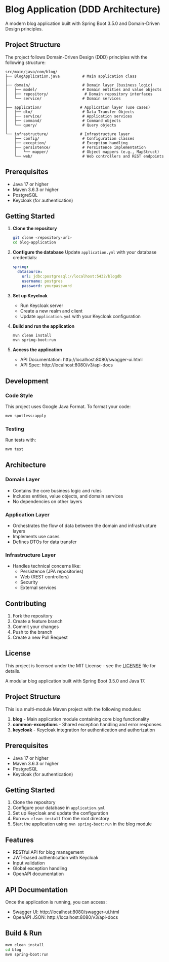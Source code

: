 # Blog Application (DDD Architecture)

A modern blog application built with Spring Boot 3.5.0 and Domain-Driven Design principles.

## Project Structure

The project follows Domain-Driven Design (DDD) principles with the following structure:

```
src/main/java/com/blog/
├── BlogApplication.java          # Main application class
│
├── domain/                       # Domain layer (business logic)
│   ├── model/                    # Domain entities and value objects
│   ├── repository/                # Domain repository interfaces
│   └── service/                  # Domain services
│
├── application/                 # Application layer (use cases)
│   ├── dto/                      # Data Transfer Objects
│   ├── service/                  # Application services
│   ├── command/                  # Command objects
│   └── query/                    # Query objects
│
└── infrastructure/              # Infrastructure layer
    ├── config/                   # Configuration classes
    ├── exception/                # Exception handling
    ├── persistence/              # Persistence implementation
    │   └── mapper/               # Object mappers (e.g., MapStruct)
    └── web/                      # Web controllers and REST endpoints
```

## Prerequisites

- Java 17 or higher
- Maven 3.6.3 or higher
- PostgreSQL
- Keycloak (for authentication)

## Getting Started

1. **Clone the repository**
   ```bash
   git clone <repository-url>
   cd blog-application
   ```

2. **Configure the database**
   Update `application.yml` with your database credentials:
   ```yaml
   spring:
     datasource:
       url: jdbc:postgresql://localhost:5432/blogdb
       username: postgres
       password: yourpassword
   ```

3. **Set up Keycloak**
   - Run Keycloak server
   - Create a new realm and client
   - Update `application.yml` with your Keycloak configuration

4. **Build and run the application**
   ```bash
   mvn clean install
   mvn spring-boot:run
   ```

5. **Access the application**
   - API Documentation: http://localhost:8080/swagger-ui.html
   - API Spec: http://localhost:8080/v3/api-docs

## Development

### Code Style

This project uses Google Java Format. To format your code:

```bash
mvn spotless:apply
```

### Testing

Run tests with:

```bash
mvn test
```

## Architecture

### Domain Layer
- Contains the core business logic and rules
- Includes entities, value objects, and domain services
- No dependencies on other layers

### Application Layer
- Orchestrates the flow of data between the domain and infrastructure layers
- Implements use cases
- Defines DTOs for data transfer

### Infrastructure Layer
- Handles technical concerns like:
  - Persistence (JPA repositories)
  - Web (REST controllers)
  - Security
  - External services

## Contributing

1. Fork the repository
2. Create a feature branch
3. Commit your changes
4. Push to the branch
5. Create a new Pull Request

## License

This project is licensed under the MIT License - see the [LICENSE](LICENSE) file for details.

A modular blog application built with Spring Boot 3.5.0 and Java 17.

## Project Structure

This is a multi-module Maven project with the following modules:

1. **blog** - Main application module containing core blog functionality
2. **common-exceptions** - Shared exception handling and error responses
3. **keycloak** - Keycloak integration for authentication and authorization

## Prerequisites

- Java 17 or higher
- Maven 3.6.3 or higher
- PostgreSQL
- Keycloak (for authentication)

## Getting Started

1. Clone the repository
2. Configure your database in `application.yml`
3. Set up Keycloak and update the configuration
4. Run `mvn clean install` from the root directory
5. Start the application using `mvn spring-boot:run` in the blog module

## Features

- RESTful API for blog management
- JWT-based authentication with Keycloak
- Input validation
- Global exception handling
- OpenAPI documentation

## API Documentation

Once the application is running, you can access:
- Swagger UI: http://localhost:8080/swagger-ui.html
- OpenAPI JSON: http://localhost:8080/v3/api-docs

## Build & Run

```bash
mvn clean install
cd blog
mvn spring-boot:run
```
